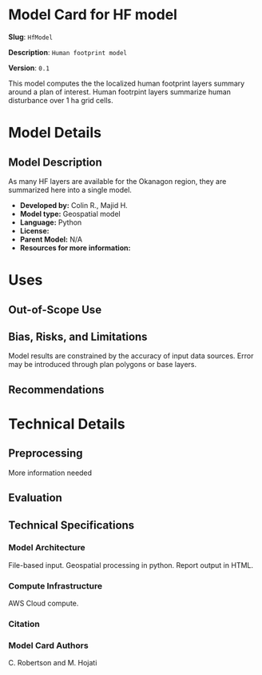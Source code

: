 # Model Card for HF model

**Slug**: `HfModel`

**Description**: `Human footprint model`

**Version**: `0.1`


[//]: # (Provide a quick summary of what the model is/does. [Optional])
This model computes the the localized human footprint layers summary around a plan of interest. Human footrpint layers summarize human disturbance over 1 ha grid cells. 

# Model Details

## Model Description

[//]: # (Provide a longer summary of what this model is/does.)
As many HF layers are available for the Okanagon region, they are summarized here into a single model. 


- **Developed by:** Colin R., Majid H.
- **Model type:** Geospatial model
- **Language:** Python
- **License:** 
- **Parent Model:** N/A
- **Resources for more information:** 



# Uses

[//]: # (Address questions around how the model is intended to be used, including the foreseeable users of the model and those affected by the model.)


 

## Out-of-Scope Use

[//]: # (This section addresses misuse, malicious use, and uses that the model will not work well for. If the user enters content, print that. If not, but they enter a task in the list, use that. )



## Bias, Risks, and Limitations

[//]: # (This section is meant to convey both technical and sociotechnical limitations)

Model results are constrained by the accuracy of input data sources. Error may be introduced through plan polygons or base layers.


## Recommendations

[//]: # (This section is meant to convey recommendations with respect to the bias, risk, and technical limitations.)


# Technical Details


## Preprocessing

More information needed


 
## Evaluation

[//]: # (This section describes the evaluation protocols and provides the results.)


## Technical Specifications

### Model Architecture

File-based input. Geospatial processing in python. Report output in HTML.

### Compute Infrastructure

AWS Cloud compute.


### Citation

[//]: # (If there is a paper or blog post introducing the model, the APA and Bibtex information for that should go in this section.)

### Model Card Authors
C. Robertson and M. Hojati

[//]: # (This section provides another layer of transparency and accountability. Whose views is this model card representing? How many voices were included in its construction? Etc.) 


